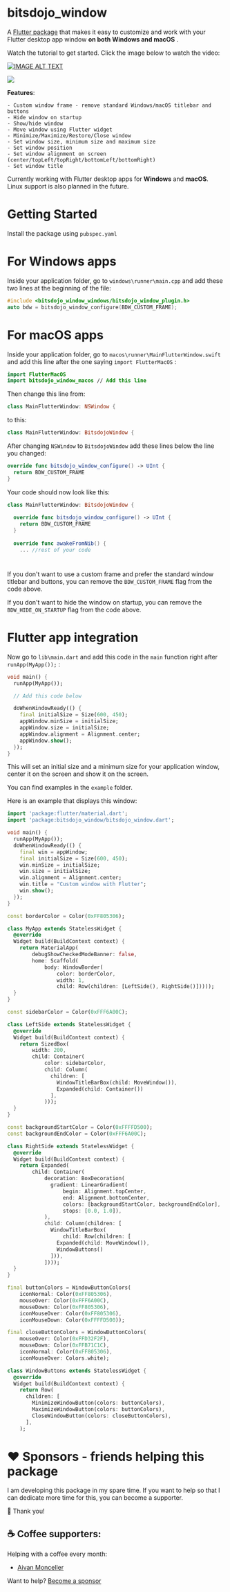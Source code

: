 # bitsdojo_window

A [Flutter package](https://pub.dev/packages/bitsdojo_window) that makes it easy to customize and work with your Flutter desktop app window **on both Windows and macOS** . 

Watch the tutorial to get started. Click the image below to watch the video: 

[![IMAGE ALT TEXT](https://img.youtube.com/vi/bee2AHQpGK4/0.jpg)](https://www.youtube.com/watch?v=bee2AHQpGK4 "Click to open")

<img src="https://raw.githubusercontent.com/bitsdojo/bitsdojo_window/master/resources/screenshot.png">

**Features**:

    - Custom window frame - remove standard Windows/macOS titlebar and buttons
    - Hide window on startup
    - Show/hide window
    - Move window using Flutter widget
    - Minimize/Maximize/Restore/Close window
    - Set window size, minimum size and maximum size
    - Set window position
    - Set window alignment on screen (center/topLeft/topRight/bottomLeft/bottomRight)
    - Set window title


Currently working with Flutter desktop apps for **Windows** and **macOS**. Linux support is also planned in the future.

# Getting Started

Install the package using `pubspec.yaml`

# For Windows apps

Inside your application folder, go to `windows\runner\main.cpp` and add these two lines at the beginning of the file:

```cpp
#include <bitsdojo_window_windows/bitsdojo_window_plugin.h>
auto bdw = bitsdojo_window_configure(BDW_CUSTOM_FRAME);
```

# For macOS apps

Inside your application folder, go to `macos\runner\MainFlutterWindow.swift` and add this line after the one saying `import FlutterMacOS` :

```swift
import FlutterMacOS
import bitsdojo_window_macos // Add this line
```

Then change this line from:

```swift
class MainFlutterWindow: NSWindow {
```

to this:

```swift
class MainFlutterWindow: BitsdojoWindow {
```

After changing `NSWindow` to `BitsdojoWindow` add these lines below the line you changed:

```swift
override func bitsdojo_window_configure() -> UInt {
  return BDW_CUSTOM_FRAME
}
```

Your code should now look like this:

```swift
class MainFlutterWindow: BitsdojoWindow {
    
  override func bitsdojo_window_configure() -> UInt {
    return BDW_CUSTOM_FRAME
  }
    
  override func awakeFromNib() {
    ... //rest of your code
```
#

If you don't want to use a custom frame and prefer the standard window titlebar and buttons, you can remove the `BDW_CUSTOM_FRAME` flag from the code above.

If you don't want to hide the window on startup, you can remove the `BDW_HIDE_ON_STARTUP` flag from the code above.

# Flutter app integration

Now go to `lib\main.dart` and add this code in the `main` function right after `runApp(MyApp());` :

```dart
void main() {
  runApp(MyApp());

  // Add this code below

  doWhenWindowReady(() {
    final initialSize = Size(600, 450);
    appWindow.minSize = initialSize;
    appWindow.size = initialSize;
    appWindow.alignment = Alignment.center;
    appWindow.show();
  });
}
```
This will set an initial size and a minimum size for your application window, center it on the screen and show it on the screen.

You can find examples in the `example` folder.

Here is an example that displays this window:


```dart
import 'package:flutter/material.dart';
import 'package:bitsdojo_window/bitsdojo_window.dart';

void main() {
  runApp(MyApp());
  doWhenWindowReady(() {
    final win = appWindow;
    final initialSize = Size(600, 450);
    win.minSize = initialSize;
    win.size = initialSize;
    win.alignment = Alignment.center;
    win.title = "Custom window with Flutter";
    win.show();
  });
}

const borderColor = Color(0xFF805306);

class MyApp extends StatelessWidget {
  @override
  Widget build(BuildContext context) {
    return MaterialApp(
        debugShowCheckedModeBanner: false,
        home: Scaffold(
            body: WindowBorder(
                color: borderColor,
                width: 1,
                child: Row(children: [LeftSide(), RightSide()]))));
  }
}

const sidebarColor = Color(0xFFF6A00C);

class LeftSide extends StatelessWidget {
  @override
  Widget build(BuildContext context) {
    return SizedBox(
        width: 200,
        child: Container(
            color: sidebarColor,
            child: Column(
              children: [
                WindowTitleBarBox(child: MoveWindow()),
                Expanded(child: Container())
              ],
            )));
  }
}

const backgroundStartColor = Color(0xFFFFD500);
const backgroundEndColor = Color(0xFFF6A00C);

class RightSide extends StatelessWidget {
  @override
  Widget build(BuildContext context) {
    return Expanded(
        child: Container(
            decoration: BoxDecoration(
              gradient: LinearGradient(
                  begin: Alignment.topCenter,
                  end: Alignment.bottomCenter,
                  colors: [backgroundStartColor, backgroundEndColor],
                  stops: [0.0, 1.0]),
            ),
            child: Column(children: [
              WindowTitleBarBox(
                  child: Row(children: [
                Expanded(child: MoveWindow()),
                WindowButtons()
              ])),
            ])));
  }
}

final buttonColors = WindowButtonColors(
    iconNormal: Color(0xFF805306),
    mouseOver: Color(0xFFF6A00C),
    mouseDown: Color(0xFF805306),
    iconMouseOver: Color(0xFF805306),
    iconMouseDown: Color(0xFFFFD500));

final closeButtonColors = WindowButtonColors(
    mouseOver: Color(0xFFD32F2F),
    mouseDown: Color(0xFFB71C1C),
    iconNormal: Color(0xFF805306),
    iconMouseOver: Colors.white);

class WindowButtons extends StatelessWidget {
  @override
  Widget build(BuildContext context) {
    return Row(
      children: [
        MinimizeWindowButton(colors: buttonColors),
        MaximizeWindowButton(colors: buttonColors),
        CloseWindowButton(colors: closeButtonColors),
      ],
    );
```

# ❤️ **Sponsors - friends helping this package**

I am developing this package in my spare time. 
If you want to help so that I can dedicate more time for this, you can become a supporter.

🙏 Thank you!

## ☕️ Coffee supporters:
Helping with a coffee every month:

 - [Aivan Monceller](https://github.com/geocine)

Want to help? [Become a sponsor](https://github.com/sponsors/bitsdojo)
